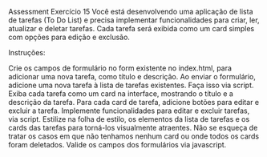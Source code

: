 Assessment
Exercício 15
Você está desenvolvendo uma aplicação de lista de tarefas (To Do List) e precisa implementar funcionalidades para criar, ler, atualizar e deletar tarefas. Cada tarefa será exibida como um card simples com opções para edição e exclusão.

Instruções:

Crie os campos de formulário no form existente no index.html, para adicionar uma nova tarefa, como título e descrição.
Ao enviar o formulário, adicione uma nova tarefa à lista de tarefas existentes. Faça isso via script.
Exiba cada tarefa como um card na interface, mostrando o título e a descrição da tarefa.
Para cada card de tarefa, adicione botões para editar e excluir a tarefa.
Implemente funcionalidades para editar e excluir tarefas, via script.
Estilize na folha de estilo, os elementos da lista de tarefas e os cards das tarefas para torná-los visualmente atraentes.
Não se esqueça de tratar os casos em que não tenhamos nenhum card ou onde todos os cards foram deletados.
Valide os campos dos formulários via javascript.

